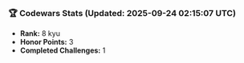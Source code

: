 ### 🏆 Codewars Stats (Updated: 2025-09-24 02:15:07 UTC)

- **Rank:** 8 kyu
- **Honor Points:** 3
- **Completed Challenges:** 1
